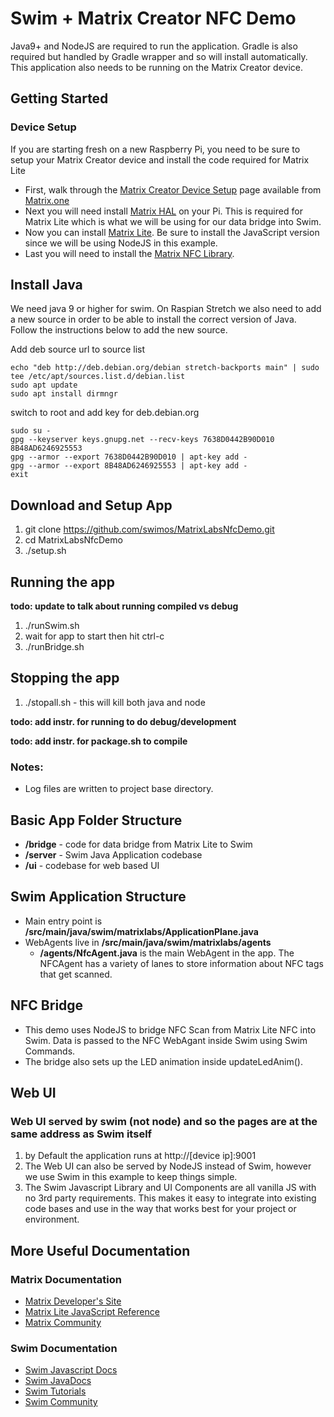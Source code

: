 # Swim + Matrix Creator NFC Demo

Java9+ and NodeJS are required to run the application. Gradle is also required but handled by Gradle wrapper and so will install automatically.
This application also needs to be running on the Matrix Creator device.

## Getting Started

### Device Setup
If you are starting fresh on a new Raspberry Pi, you need to be sure to setup your Matrix Creator device and install the code required for Matrix Lite
* First, walk through the [Matrix Creator Device Setup](https://matrix-io.github.io/matrix-documentation/matrix-creator/device-setup/) page available from [Matrix.one](matrix.one)
* Next you will need install [Matrix HAL](https://matrix-io.github.io/matrix-documentation/matrix-hal/getting-started/) on your Pi. This is required for Matrix Lite which is what we will be using for our data bridge into Swim.
* Now you can install [Matrix Lite](https://matrix-io.github.io/matrix-documentation/matrix-lite/getting-started/javascript/). Be sure to install the JavaScript version since we will be using NodeJS in this example.
* Last you will need to install the [Matrix NFC Library](https://matrix-io.github.io/matrix-documentation/matrix-hal/getting-started/installation-nfc/). 

## Install Java
We need java 9 or higher for swim. On Raspian Stretch we also need to add a new source in order to be able to install the correct version of Java. Follow the instructions below to add the new source.

Add deb source url to source list
```
echo "deb http://deb.debian.org/debian stretch-backports main" | sudo tee /etc/apt/sources.list.d/debian.list
sudo apt update
sudo apt install dirmngr
```

switch to root and add key for deb.debian.org
```
sudo su -
gpg --keyserver keys.gnupg.net --recv-keys 7638D0442B90D010 8B48AD6246925553
gpg --armor --export 7638D0442B90D010 | apt-key add -
gpg --armor --export 8B48AD6246925553 | apt-key add -
exit
```

## Download and Setup App
1. git clone https://github.com/swimos/MatrixLabsNfcDemo.git
2. cd MatrixLabsNfcDemo
4. ./setup.sh

## Running the app
**todo: update to talk about running compiled vs debug**
1. ./runSwim.sh
2. wait for app to start then hit ctrl-c
3. ./runBridge.sh

## Stopping the app
1. ./stopall.sh - this will kill both java and node

**todo: add instr. for  running to do debug/development**

**todo: add instr. for package.sh to compile**


### Notes:
* Log files are written to project base directory. 

## Basic App Folder Structure

* **/bridge** - code for data bridge from Matrix Lite to Swim
* **/server** - Swim Java Application codebase
* **/ui** - codebase for web based UI

## Swim Application Structure
* Main entry point is **/src/main/java/swim/matrixlabs/ApplicationPlane.java**
* WebAgents live in **/src/main/java/swim/matrixlabs/agents**
    * **/agents/NfcAgent.java** is the main WebAgent in the app. The NFCAgent has a variety of lanes to store information about NFC tags that get scanned.

## NFC Bridge
* This demo uses NodeJS to bridge NFC Scan from Matrix Lite NFC into Swim. Data is passed to the NFC WebAgant inside Swim using Swim Commands. 
* The bridge also sets up the LED animation inside updateLedAnim(). 

## Web UI

### Web UI served by swim (not node) and so the pages are at the same address as Swim itself
1. by Default the application runs at http://[device ip]:9001 
2. The Web UI can also be served by NodeJS instead of Swim, however we use Swim in this example to keep things simple.
3. The Swim Javascript Library and UI Components are all vanilla JS with no 3rd party requirements. This makes it easy to integrate into existing code bases and use in the way that works best for your project or environment.

## More Useful Documentation

### Matrix Documentation
* [Matrix Developer's Site](https://www.matrix.one/developers)
* [Matrix Lite JavaScript Reference](https://matrix-io.github.io/matrix-documentation/matrix-lite/js-reference/)
* [Matrix Community](https://community.matrix.one/)

### Swim Documentation
* [Swim Javascript Docs](https://docs.swimos.org/js/latest/index.html)
* [Swim JavaDocs](https://docs.swimos.org/java/latest/index.html)
* [Swim Tutorials](https://github.com/swimos/tutorial)
* [Swim Community](https://gitter.im/swimos/community)
